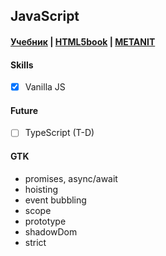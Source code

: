 ## JavaScript

#### [Учебник](https://learn.javascript.ru/) | [HTML5book](https://html5book.ru/css-css3/) | [METANIT](https://metanit.com/web/javascript/)

#### Skills
- [X] Vanilla JS

#### Future
- [ ] TypeScript (T-D)

#### GTK
- promises, async/await
- hoisting  
- event bubbling  
- scope  
- prototype  
- shadowDom  
- strict
